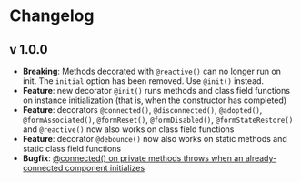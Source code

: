 # Changelog

## v 1.0.0

* **Breaking**: Methods decorated with `@reactive()` can no longer run on init. The `initial` option has been removed. Use `@init()` instead.
* **Feature**: new decorator `@init()` runs methods and class field functions on instance initialization (that is, when the constructor has completed)
* **Feature**: decorators `@connected()`, `@disconnected()`, `@adopted()`, `@formAssociated()`, `@formReset()`, `@formDisabled()`, `@formStateRestore()` and `@reactive()` now also works on class field functions
* **Feature**: decorator `@debounce()` now also works on static methods and static class field functions
* **Bugfix**: [@connected() on private methods throws when an already-connected component initializes](https://github.com/SirPepe/ornament/issues/7)
